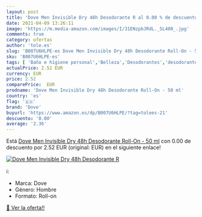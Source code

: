 ```yaml
---
layout: post
title: 'Dove Men Invisible Dry 48h Desodorante R al 0.00 % de descuento'
date: 2021-04-09 13:26:11
image: 'https://m.media-amazon.com/images/I/31ENzpbJRdL._SL400_.jpg'
comments: true
category: ofertas
author: 'tole.es'
slug: 'B007U6HLPE-es Dove Men Invisible Dry 48h Desodorante Roll-On - 50 ml'
sku: 'B007U6HLPE-es'
tags: [ 'Baño e higiene personal','Belleza','Desodorantes','desodorante','dove', ]
actualPrice: 2.52 EUR
currency: EUR
price: 2.52
comparePrice:  EUR
prodname: 'Dove Men Invisible Dry 48h Desodorante Roll-On - 50 ml'
country: 'es'
flag: '🇪🇸'
brand: 'Dove'
buyurl: 'https://www.amazon.es/dp/B007U6HLPE/?tag=tolees-21'
descuento: '0.00'
average: '2.36'
---
```


Está [Dove Men Invisible Dry 48h Desodorante Roll-On - 50 ml](https://www.amazon.es/dp/B007U6HLPE/?tag=tolees-21) con 0.00 de descuento por 2.52 EUR (original:  EUR) en el siguiente enlace!

[![Dove Men Invisible Dry 48h Desodorante R](https://m.media-amazon.com/images/I/31ENzpbJRdL._SL400_.jpg)](https://www.amazon.es/dp/B007U6HLPE/?tag=tolees-21)

ℹ️:

- Marca: Dove
- Género: Hombre
- Formato: Roll-on

[🛒 Ver la oferta!!](https://www.amazon.es/dp/B007U6HLPE/?tag=tolees-21)
